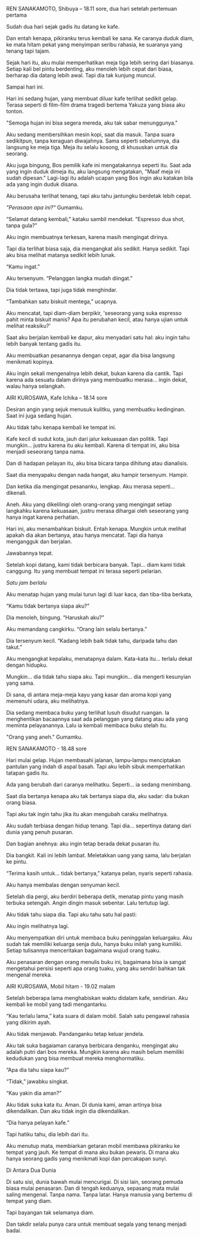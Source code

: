 REN SANAKAMOTO, 
Shibuya – 18.11 sore, dua hari setelah pertemuan pertama

Sudah dua hari sejak gadis itu datang ke kafe.

Dan entah kenapa, pikiranku terus kembali ke sana. Ke caranya duduk diam, ke mata hitam pekat yang menyimpan seribu rahasia, ke suaranya yang tenang tapi tajam.

Sejak hari itu, aku mulai memperhatikan meja tiga lebih sering dari biasanya. Setiap kali bel pintu berdenting, aku menoleh lebih cepat dari biasa, berharap dia datang lebih awal. Tapi dia tak kunjung muncul.

Sampai hari ini.

Hari ini sedang hujan, yang membuat diluar kafe terlihat sedikit gelap. Terasa seperti di film-film drama tragedi bertema Yakuza yang biasa aku tonton. 

"Semoga hujan ini bisa segera mereda, aku tak sabar menunggunya."

Aku sedang membersihkan mesin kopi, saat dia masuk. Tanpa suara sedikitpun, tanpa keraguan diwajahnya. Sama seperti sebelumnya, dia langsung ke meja tiga. Meja itu selalu kosong, di khususkan untuk dia seorang. 

Aku juga bingung, Bos pemilik kafe ini mengatakannya seperti itu. Saat ada yang ingin duduk dimeja itu, aku langsung mengatakan, "Maaf meja ini sudah dipesan." Lagi-lagi itu adalah ucapan yang Bos ingin aku katakan bila ada yang ingin duduk disana.

Aku berusaha terlihat tenang, tapi aku tahu jantungku berdetak lebih cepat.

*"Perasaan apa ini?"* Gumamku. 

“Selamat datang kembali,” kataku sambil mendekat. “Espresso dua shot, tanpa gula?”

Aku ingin membuatnya terkesan, karena masih mengingat dirinya. 

Tapi dia terlihat biasa saja, dia mengangkat alis sedikit. Hanya sedikit. Tapi aku bisa melihat matanya sedikit lebih lunak.

“Kamu ingat.”

Aku tersenyum. “Pelanggan langka mudah diingat.”

Dia tidak tertawa, tapi juga tidak menghindar.

“Tambahkan satu biskuit mentega,” ucapnya.

Aku mencatat, tapi diam-diam berpikir, 'seseorang yang suka espresso pahit minta biskuit manis? Apa itu perubahan kecil, atau hanya ujian untuk melihat reaksiku?' 

Saat aku berjalan kembali ke dapur, aku menyadari satu hal: aku ingin tahu lebih banyak tentang gadis itu.

Aku membuatkan pesanannya dengan cepat, agar dia bisa langsung menikmati kopinya. 

Aku ingin sekali mengenalnya lebih dekat, bukan karena dia cantik. Tapi karena ada sesuatu dalam dirinya yang membuatku merasa... ingin dekat, walau hanya selangkah.


AIRI KUROSAWA, 
Kafe Ichika – 18.14 sore

Desiran angin yang sejuk menusuk kulitku, yang membuatku kedinginan. Saat ini juga sedang hujan. 

Aku tidak tahu kenapa kembali ke tempat ini.

Kafe kecil di sudut kota, jauh dari jalur kekuasaan dan politik. Tapi mungkin… justru karena itu aku kembali. Karena di tempat ini, aku bisa menjadi seseorang tanpa nama.

Dan di hadapan pelayan itu, aku bisa bicara tanpa dihitung atau dianalisis.

Saat dia menyapaku dengan nada hangat, aku hampir tersenyum. Hampir.

Dan ketika dia mengingat pesananku, lengkap. Aku merasa seperti... dikenali.

Aneh. Aku yang dikelilingi oleh orang-orang yang mengingat setiap langkahku karena kekuasaan, justru merasa dihargai oleh seseorang yang hanya ingat karena perhatian.

Hari ini, aku menambahkan biskuit. Entah kenapa. Mungkin untuk melihat apakah dia akan bertanya, atau hanya mencatat. Tapi dia hanya mengangguk dan berjalan.

Jawabannya tepat.

Setelah kopi datang, kami tidak berbicara banyak. Tapi... diam kami tidak canggung. Itu yang membuat tempat ini terasa seperti pelarian.

*Satu jam berlalu*

Aku menatap hujan yang mulai turun lagi di luar kaca, dan tiba-tiba berkata,

“Kamu tidak bertanya siapa aku?”

Dia menoleh, bingung. “Haruskah aku?”

Aku memandang cangkirku. “Orang lain selalu bertanya.”

Dia tersenyum kecil. “Kadang lebih baik tidak tahu, daripada tahu dan takut.”

Aku mengangkat kepalaku, menatapnya dalam. Kata-kata itu... terlalu dekat dengan hidupku.

Mungkin... dia tidak tahu siapa aku. Tapi mungkin... dia mengerti kesunyian yang sama.

Di sana, di antara meja-meja kayu yang kasar dan aroma kopi yang memenuhi udara, aku melihatnya. 

Dia sedang membaca buku yang terlihat lusuh disudut ruangan. Ia menghentikan bacaannya saat ada pelanggan yang datang atau ada yang meminta pelayanannya. Lalu ia kembali membaca buku stelah itu.

"Orang yang aneh." Gumamku.


REN SANAKAMOTO - 
18.48 sore

Hari mulai gelap. Hujan membasahi jalanan, lampu-lampu menciptakan pantulan yang indah di aspal basah. Tapi aku lebih sibuk memperhatikan tatapan gadis itu.

Ada yang berubah dari caranya melihatku. Seperti... ia sedang menimbang.

Saat dia bertanya kenapa aku tak bertanya siapa dia, aku sadar: dia bukan orang biasa.

Tapi aku tak ingin tahu jika itu akan mengubah caraku melihatnya.

Aku sudah terbiasa dengan hidup tenang. Tapi dia... sepertinya datang dari dunia yang penuh pusaran.

Dan bagian anehnya: aku ingin tetap berada dekat pusaran itu.

Dia bangkit. Kali ini lebih lambat. Meletakkan uang yang sama, lalu berjalan ke pintu.

“Terima kasih untuk... tidak bertanya,” katanya pelan, nyaris seperti rahasia.

Aku hanya membalas dengan senyuman kecil.

Setelah dia pergi, aku berdiri beberapa detik, menatap pintu yang masih terbuka setengah. Angin dingin masuk sebentar. Lalu tertutup lagi.

Aku tidak tahu siapa dia. Tapi aku tahu satu hal pasti:

Aku ingin melihatnya lagi.

Aku menyempatkan diri untuk membaca buku peninggalan keluargaku. Aku sudah tak memiliki keluarga senja dulu, hanya buku inilah yang kumiliki. Setiap tulisannya menceritakan bagaimana wujud orang tuaku.

Aku penasaran dengan orang menulis buku ini, bagaimana bisa ia sangat mengetahui persisi seperti apa orang tuaku, yang aku sendiri bahkan tak mengenal mereka. 

AIRI KUROSAWA, 
Mobil hitam - 19.02 malam

Setelah beberapa lama menghabiskan waktu didalam kafe, sendirian. Aku kembali ke mobil yang tadi mengantarku.

“Kau terlalu lama,” kata suara di dalam mobil. Salah satu pengawal rahasia yang dikirim ayah.

Aku tidak menjawab. Pandanganku tetap keluar jendela.

Aku tak suka bagaiaman caranya berbicara denganku, mengingat aku adalah putri dari bos mereka. Mungkin karena aku masih belum memiliki kedudukan yang bisa membuat mereka menghormatiku. 

“Apa dia tahu siapa kau?”

“Tidak,” jawabku singkat.

“Kau yakin dia aman?”

Aku tidak suka kata itu. Aman. Di dunia kami, aman artinya bisa dikendalikan. Dan aku tidak ingin dia dikendalikan.

“Dia hanya pelayan kafe.”

Tapi hatiku tahu, dia lebih dari itu.

Aku menutup mata, membiarkan getaran mobil membawa pikiranku ke tempat yang jauh. Ke tempat di mana aku bukan pewaris. Di mana aku hanya seorang gadis yang menikmati kopi dan percakapan sunyi. 

Di Antara Dua Dunia

Di satu sisi, dunia bawah mulai mencurigai. Di sisi lain, seorang pemuda biasa mulai penasaran.
Dan di tengah keduanya, sepasang mata mulai saling mengenal.
Tanpa nama. Tanpa latar. Hanya manusia yang bertemu di tempat yang diam.

Tapi bayangan tak selamanya diam.

Dan takdir selalu punya cara untuk membuat segala yang tenang menjadi badai.